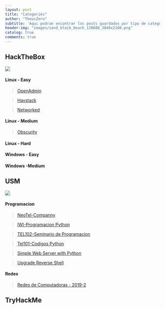 ```yaml
---
layout: post
title: "Categories"
author: "TheusZero"
subtitle: 'Aqui podran encontrar los posts guardados por tipo de categoria, de una forma mas simple y ordenada.'
header-img: "images/sand_black_beach_130680_3840x2160.png"
catalog: true
comments: true
---
```


## HackTheBox

![](/TheusZero/images/logo600.webp)

#### Linux - Easy

> [OpenAdmin](https://theuszer0.github.io/TheusZero/2020/03/13/OpenAdmin/)

> [Haystack](https://theuszer0.github.io/TheusZero/2019/11/08/Haystack/)

> [Networked](https://theuszer0.github.io/TheusZero/2019/11/16/Networked/)


#### Linux - Medium

> [Obscurity](https://theuszer0.github.io/TheusZero/2020/03/13/Obscurity/)


#### Linux - Hard

#### Windows - Easy

#### Windows -Medium

## USM

![](/TheusZero/images/utfsm.gif)

#### Programacion

> [NeoTel-Companny](https://theuszer0.github.io/TheusZero/2020/01/25/NeoTelCompanny/)

> [IWI-Programacion Python](https://theuszer0.github.io/TheusZero/2020/01/25/IWI/)

> [TEL102-Seminario de Programacion](https://theuszer0.github.io/TheusZero/2019/12/27/SeminarioProgramacion/)

> [Tel101-Codigos Python](https://theuszer0.github.io/TheusZero/2019/12/26/CodigosPython-Tel101/)

> [Simple Web Server with Python](https://theuszer0.github.io/TheusZero/2019/11/19/SimplePythonWebServer/)

> [Upgrade Reverse Shell](https://theuszer0.github.io/TheusZero/2019/11/01/UpgradeShell/)

#### Redes

> [Redes de Computadoras - 2019-2](https://theuszer0.github.io/TheusZero/2020/02/25/RedesDePC/)

## TryHackMe

